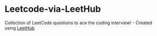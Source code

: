 # Leetcode-via-LeetHub
Collection of LeetCode questions to ace the coding interview! - Created using [LeetHub](https://github.com/QasimWani/LeetHub)
